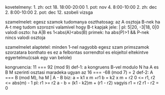kovetelmeny:
	1. zh: oct 18. 18:00-20:00
	1. pot: nov 4. 8:00-10:00
	2. zh: dec 2. 8:00-10:00
	2. pot: dec 12.
	szobeli vizsga

szamelmelet: egesz szamok tudomanya
	oszthatosag:
		az A osztoja B-nek ha A-t meg tudom szorozni valamivel hogy B-t kapjak
		jele: |
		pl: 5|20, -3|18, 0|0
		valodi oszto:
			ha A|B es 1<abs(A)<abs(B)
		primek:
			ha abs(P)>1 && P-nek nincs valodi osztoja

szamelmelet alaptetel:
	minden 1-nel nagyobb egesz szam primszamok szorzatara bonthato es ez a felbontas sorrendtol es elojeltol eltekintve egyertelmu(csak egy van belole)

kongruencia:
	11 === 92 (mod 9)
	def-1: a kongruens B-vel modulo N ha A es B  M szerinti osztasi maradeka ugyan az
	16 === -68 (mod 7) = 2
	def-2: A === B (mod M), ha M | A - B
	biz:
		a = k1 x m +r1
		b = k2 x m + r2
		0 <= r1, r2 <= abs(m) - 1
		pl: r1 >= r2
		a - b = (k1 - k2)m + (r1 - r2)
		vagyis r1 = r2
		            r1 - r2 = 0

